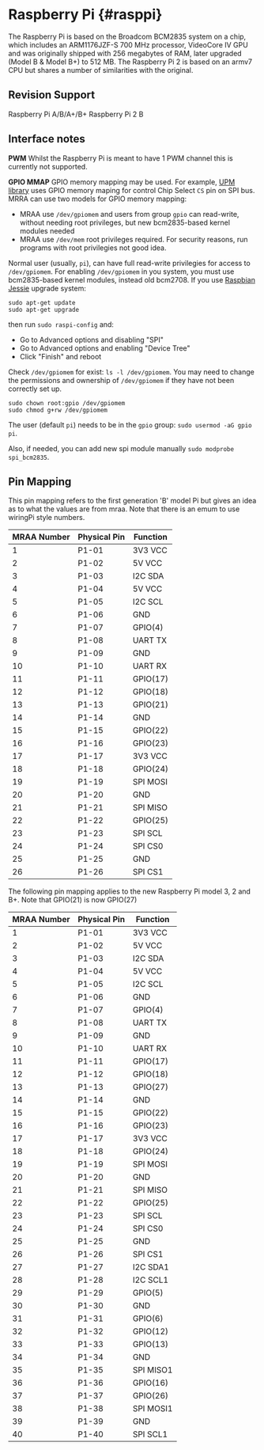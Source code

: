 Raspberry Pi    {#rasppi}
============

The Raspberry Pi is based on the Broadcom BCM2835 system on a chip, which
includes an ARM1176JZF-S 700 MHz processor, VideoCore IV GPU and was originally
shipped with 256 megabytes of RAM, later upgraded (Model B & Model B+) to 512
MB. The Raspberry Pi 2 is based on an armv7 CPU but shares a number of
similarities with the original.

Revision Support
----------------
Raspberry Pi A/B/A+/B+
Raspberry Pi 2 B

Interface notes
---------------

**PWM** Whilst the Raspberry Pi is meant to have 1 PWM channel this is currently not supported.

**GPIO MMAP** GPIO memory mapping may be used. For example, [UPM library](https://github.com/intel-iot-devkit/upm) uses GPIO memory maping for control Chip Select `CS` pin on SPI bus. 
MRRA can use two models for GPIO memory mapping:

* MRAA use `/dev/gpiomem` and users from group `gpio` can read-write, without needing root privileges, but new bcm2835-based kernel modules needed
* MRAA use `/dev/mem` root privileges required. For security reasons, run programs with root privilegies not good idea.

Normal user (usually, `pi`), can have full read-write privilegies for access to `/dev/gpiomem`. 
For enabling `/dev/gpiomem` in you system, you must use bcm2835-based kernel modules, instead old bcm2708. 
If you use [Raspbian Jessie](https://www.raspberrypi.org/downloads/raspbian/)  upgrade system:

```
sudo apt-get update
sudo apt-get upgrade
```

then run `sudo raspi-config` and: 

* Go to Advanced options and disabling "SPI"
* Go to Advanced options and enabling "Device Tree"
* Click "Finish" and reboot

Check `/dev/gpiomem` for exist: `ls -l /dev/gpiomem`. 
You may need to change the permissions and ownership of `/dev/gpiomem` if they have not been correctly set up.
```
sudo chown root:gpio /dev/gpiomem
sudo chmod g+rw /dev/gpiomem
```

The user (default `pi`) needs to be in the `gpio` group: `sudo usermod -aG gpio pi`.


Also, if needed, you can add new spi module manually `sudo modprobe spi_bcm2835`.

Pin Mapping
-----------

This pin mapping refers to the first generation 'B' model Pi but gives an idea
as to what the values are from mraa. Note that there is an emum to use wiringPi
style numbers.

| MRAA Number | Physical Pin | Function |
|-------------|--------------|----------|
| 1           | P1-01        | 3V3 VCC  |
| 2           | P1-02        | 5V VCC   |
| 3           | P1-03        | I2C SDA  |
| 4           | P1-04        | 5V VCC   |
| 5           | P1-05        | I2C SCL  |
| 6           | P1-06        | GND      |
| 7           | P1-07        | GPIO(4)  |
| 8           | P1-08        | UART TX  |
| 9           | P1-09        | GND      |
| 10          | P1-10        | UART RX  |
| 11          | P1-11        | GPIO(17) |
| 12          | P1-12        | GPIO(18) |
| 13          | P1-13        | GPIO(21) |
| 14          | P1-14        | GND      |
| 15          | P1-15        | GPIO(22) |
| 16          | P1-16        | GPIO(23) |
| 17          | P1-17        | 3V3 VCC  |
| 18          | P1-18        | GPIO(24) |
| 19          | P1-19        | SPI MOSI |
| 20          | P1-20        | GND      |
| 21          | P1-21        | SPI MISO |
| 22          | P1-22        | GPIO(25) |
| 23          | P1-23        | SPI SCL  |
| 24          | P1-24        | SPI CS0  |
| 25          | P1-25        | GND      |
| 26          | P1-26        | SPI CS1  |


The following pin mapping applies to the new Raspberry Pi model 3, 2 and B+. Note that GPIO(21) is now GPIO(27)

| MRAA Number | Physical Pin | Function |
|-------------|--------------|----------|
| 1           | P1-01        | 3V3 VCC  |
| 2           | P1-02        | 5V VCC   |
| 3           | P1-03        | I2C SDA  |
| 4           | P1-04        | 5V VCC   |
| 5           | P1-05        | I2C SCL  |
| 6           | P1-06        | GND      |
| 7           | P1-07        | GPIO(4)  |
| 8           | P1-08        | UART TX  |
| 9           | P1-09        | GND      |
| 10          | P1-10        | UART RX  |
| 11          | P1-11        | GPIO(17) |
| 12          | P1-12        | GPIO(18) |
| 13          | P1-13        | GPIO(27) |
| 14          | P1-14        | GND      |
| 15          | P1-15        | GPIO(22) |
| 16          | P1-16        | GPIO(23) |
| 17          | P1-17        | 3V3 VCC  |
| 18          | P1-18        | GPIO(24) |
| 19          | P1-19        | SPI MOSI |
| 20          | P1-20        | GND      |
| 21          | P1-21        | SPI MISO |
| 22          | P1-22        | GPIO(25) |
| 23          | P1-23        | SPI SCL  |
| 24          | P1-24        | SPI CS0  |
| 25          | P1-25        | GND      |
| 26          | P1-26        | SPI CS1  |
| 27          | P1-27        | I2C SDA1 |
| 28          | P1-28        | I2C SCL1 |
| 29          | P1-29        | GPIO(5)  |
| 30          | P1-30        | GND      |
| 31          | P1-31        | GPIO(6)  |
| 32          | P1-32        | GPIO(12) |
| 33          | P1-33        | GPIO(13) |
| 34          | P1-34        | GND      |
| 35          | P1-35        | SPI MISO1|
| 36          | P1-36        | GPIO(16) |
| 37          | P1-37        | GPIO(26) |
| 38          | P1-38        | SPI MOSI1|
| 39          | P1-39        | GND      |
| 40          | P1-40        | SPI SCL1 |
